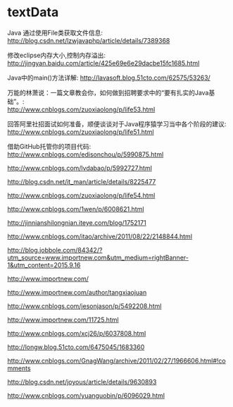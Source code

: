# textData
Java 通过使用File类获取文件信息:
http://blog.csdn.net/lzwjavaphp/article/details/7389368	

修改eclipse内存大小,控制内存溢出:
http://jingyan.baidu.com/article/425e69e6e29dacbe15fc1685.html		

Java中的main()方法详解:
http://lavasoft.blog.51cto.com/62575/53263/			

万能的林萧说：一篇文章教会你，如何做到招聘要求中的“要有扎实的Java基础”。:							
http://www.cnblogs.com/zuoxiaolong/p/life53.html		

回答阿里社招面试如何准备，顺便谈谈对于Java程序猿学习当中各个阶段的建议:
http://www.cnblogs.com/zuoxiaolong/p/life51.html

借助GitHub托管你的项目代码:
http://www.cnblogs.com/edisonchou/p/5990875.html		

http://www.cnblogs.com/lvdabao/p/5992727.html		

http://blog.csdn.net/it_man/article/details/8225477			

http://www.cnblogs.com/zuoxiaolong/p/life54.html				

http://www.cnblogs.com/1wen/p/6008621.html							

http://jinnianshilongnian.iteye.com/blog/1752171						

http://www.cnblogs.com/itao/archive/2011/08/22/2148844.html				

http://blog.jobbole.com/84342/?utm_source=www.importnew.com&utm_medium=rightBanner-1&utm_content=2015.9.16		

http://www.importnew.com/							

http://www.importnew.com/author/tangxiaojuan			

http://www.cnblogs.com/jesonjason/p/5492208.html

http://www.importnew.com/11725.html

http://www.cnblogs.com/xcj26/p/6037808.html

http://longw.blog.51cto.com/6475045/1683360					

http://www.cnblogs.com/GnagWang/archive/2011/02/27/1966606.html#!comments

http://blog.csdn.net/joyous/article/details/9630893				

http://www.cnblogs.com/yuanguobin/p/6096029.html
